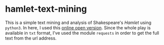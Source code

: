 # hamlet-text-mining

This is a simple text mining and analysis of Shakespeare's *Hamlet* using `python3`. In here, I used this [online open version](http://erdani.com/tdpl/hamlet.txt). Since the whole play is available in `txt` format, I've used the module `requests` in order to get the full text from the url address.





